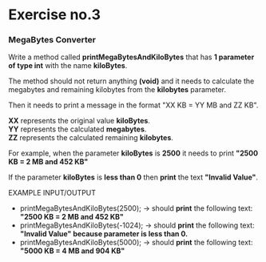 # Exercise no.3
### MegaBytes Converter

Write a method called **printMegaBytesAndKiloBytes** that has **1 parameter of type int** with the name **kiloBytes**.

The method should not return anything **(void)** and it needs to calculate the megabytes and remaining kilobytes from the **kilobytes** parameter.

Then it needs to print a message in the format "XX KB = YY MB and ZZ KB". 

**XX** represents the original value **kiloBytes**.  
**YY** represents the calculated **megabytes**.  
**ZZ** represents the calculated remaining **kilobytes**.

For example, when the parameter **kiloBytes** is **2500** it needs to print **"2500 KB = 2 MB and 452 KB"**

If the parameter **kiloBytes** is **less than 0** then **print** the text **"Invalid Value"**. 

EXAMPLE INPUT/OUTPUT
- printMegaBytesAndKiloBytes(2500); → should **print** the following text: **"2500 KB = 2 MB and 452 KB"**
- printMegaBytesAndKiloBytes(-1024); → should **print** the following text: **"Invalid Value" because parameter is less than 0.**
- printMegaBytesAndKiloBytes(5000); → should **print** the following text: **"5000 KB = 4 MB and 904 KB"**
